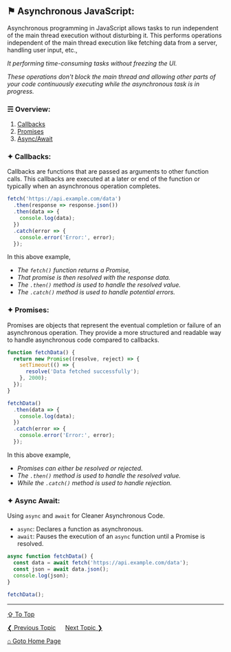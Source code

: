 ## &#9873; Asynchronous JavaScript:
Asynchronous programming in JavaScript allows tasks to run independent of the main thread execution without disturbing it. This performs operations independent of the main thread execution like fetching data from a server, handling user input, etc., 

*It performing time-consuming tasks without freezing the UI.*

*These operations don't block the main thread and allowing other parts of your code continuously executing while the asynchronous task is in progress.*

### &#9780; Overview:
1. [Callbacks](#-callbacks)
2. [Promises](#-promises)
3. [Async/Await](#-async-await)

### &#10022; Callbacks:
Callbacks are functions that are passed as arguments to other function calls. This callbacks are executed at a later or end of the function or typically when an asynchronous operation completes.

```javascript
fetch('https://api.example.com/data')
  .then(response => response.json())
  .then(data => {
    console.log(data);
  })
  .catch(error => {
    console.error('Error:', error);
  });
```

In this above example,
- *The `fetch()` function returns a Promise,*
- *That promise is then resolved with the response data.* 
- *The `.then()` method is used to handle the resolved value.* 
- *The `.catch()` method is used to handle potential errors.*

### &#10022; Promises:
Promises are objects that represent the eventual completion or failure of an asynchronous operation. They provide a more structured and readable way to handle asynchronous code compared to callbacks.

```javascript
function fetchData() {
  return new Promise((resolve, reject) => {
    setTimeout(() => {
      resolve('Data fetched successfully');
    }, 2000);
  });
}

fetchData()
  .then(data => {
    console.log(data);
  })
  .catch(error => {
    console.error('Error:', error);
  });
``` 

In this above example,
- *Promises can either be resolved or rejected.*
- *The `.then()` method is used to handle the resolved value.*
- *While the `.catch()` method is used to handle rejection.*

### &#10022; Async Await:
Using `async` and `await` for Cleaner Asynchronous Code.
- `async`: Declares a function as asynchronous.
- `await`: Pauses the execution of an `async` function until a Promise is resolved.

```javascript
async function fetchData() {
  const data = await fetch('https://api.example.com/data');
  const json = await data.json();
  console.log(json);
}

fetchData();
```

---
[&#8682; To Top](#-asynchronous-javascript)

[&#10094; Previous Topic](./arrays.md) &emsp; [Next Topic &#10095;](./error-handling.md)

[&#8962; Goto Home Page](../README.md)
